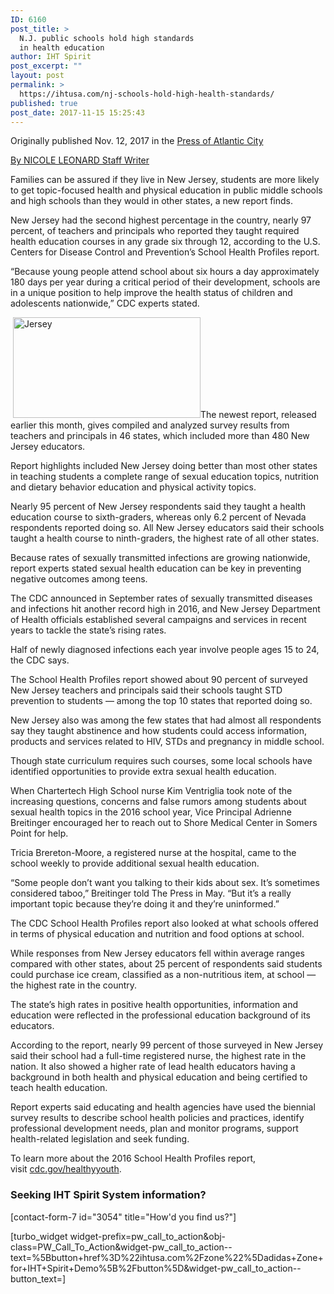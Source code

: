 ```yaml
---
ID: 6160
post_title: >
  N.J. public schools hold high standards
  in health education
author: IHT Spirit
post_excerpt: ""
layout: post
permalink: >
  https://ihtusa.com/nj-schools-hold-high-health-standards/
published: true
post_date: 2017-11-15 15:25:43
---
```

Originally published Nov. 12, 2017 in the <a href="http://www.pressofatlanticcity.com/news/press/n-j-public-schools-hold-high-standards-in-health-education/article_ef83c7b5-0140-5e04-ac1f-126db42f3527.html" target="_blank" rel="nofollow noopener">Press of Atlantic City</a>

<span id="author-popup-65015b4a-a590-11e4-9053-a3acfa1d442d-asset-ef83c7b5-0140-5e04-ac1f-126db42f3527" class="asset-byline" title="" data-original-title="" aria-describedby="popover745984"><a href="https://www.pressofatlanticcity.com/users/profile/nleonard-pressofac">By NICOLE LEONARD Staff Writer</a></span>
<div class="subscriber-preview">

Families can be assured if they live in New Jersey, students are more likely to get topic-focused health and physical education in public middle schools and high schools than they would in other states, a new report finds.

</div>
<div class="subscriber-only">

New Jersey had the second highest percentage in the country, nearly 97 percent, of teachers and principals who reported they taught required health education courses in any grade six through 12, according to the U.S. Centers for Disease Control and Prevention’s School Health Profiles report.

</div>
<div class="subscriber-only">

“Because young people attend school about six hours a day approximately 180 days per year during a critical period of their development, schools are in a unique position to help improve the health status of children and adolescents nationwide,” CDC experts stated.

</div>
<!--more-->
<div id="tncms-region-article_instory_top" class="tncms-region hidden-print"> <a href="https://ihtusa.com/wp-content/uploads/2017/11/School-physical-activity.jpg"><img class="alignleft size-medium wp-image-6165" src="https://ihtusa.com/wp-content/uploads/2017/11/School-physical-activity-300x161.jpg" alt="Jersey" width="300" height="161" /></a>The newest report, released earlier this month, gives compiled and analyzed survey results from teachers and principals in 46 states, which included more than 480 New Jersey educators.</div>
<div class="subscriber-only">

Report highlights included New Jersey doing better than most other states in teaching students a complete range of sexual education topics, nutrition and dietary behavior education and physical activity topics.

</div>
<div class="subscriber-only">

Nearly 95 percent of New Jersey respondents said they taught a health education course to sixth-graders, whereas only 6.2 percent of Nevada respondents reported doing so. All New Jersey educators said their schools taught a health course to ninth-graders, the highest rate of all other states.

</div>
<div class="subscriber-only">

Because rates of sexually transmitted infections are growing nationwide, report experts stated sexual health education can be key in preventing negative outcomes among teens.

</div>
<div class="subscriber-only">

The CDC announced in September rates of sexually transmitted diseases and infections hit another record high in 2016, and New Jersey Department of Health officials established several campaigns and services in recent years to tackle the state’s rising rates.

</div>
<div class="subscriber-only">

Half of newly diagnosed infections each year involve people ages 15 to 24, the CDC says.

</div>
<div class="subscriber-only">

The School Health Profiles report showed about 90 percent of surveyed New Jersey teachers and principals said their schools taught STD prevention to students — among the top 10 states that reported doing so.

</div>
<div class="subscriber-only">

New Jersey also was among the few states that had almost all respondents say they taught abstinence and how students could access information, products and services related to HIV, STDs and pregnancy in middle school.

</div>
<div class="subscriber-only">

Though state curriculum requires such courses, some local schools have identified opportunities to provide extra sexual health education.

</div>
<div class="subscriber-only">

When Chartertech High School nurse Kim Ventriglia took note of the increasing questions, concerns and false rumors among students about sexual health topics in the 2016 school year, Vice Principal Adrienne Breitinger encouraged her to reach out to Shore Medical Center in Somers Point for help.

</div>
<div class="subscriber-only">

Tricia Brereton-Moore, a registered nurse at the hospital, came to the school weekly to provide additional sexual health education.

</div>
<div id="tncms-region-article_instory_middle" class="tncms-region hidden-print">
<div id="tncms-block-1349560" class="tncms-block">
<div class="tnt-ads-container text-center ">
<div id="ad-1349560" class="tnt-ads dfp-ad" data-refreshable="true" data-google-query-id="CM_v4L-cwdcCFRSHaQodGecO7Q">
<div id="google_ads_iframe_/167885573/pressofatlanticcity/news/press_2__container__">“Some people don’t want you talking to their kids about sex. It’s sometimes considered taboo,” Breitinger told The Press in May. “But it’s a really important topic because they’re doing it and they’re uninformed.”</div>
</div>
</div>
</div>
</div>
<div class="subscriber-only">

The CDC School Health Profiles report also looked at what schools offered in terms of physical education and nutrition and food options at school.

</div>
<div class="subscriber-only">

While responses from New Jersey educators fell within average ranges compared with other states, about 25 percent of respondents said students could purchase ice cream, classified as a non-nutritious item, at school — the highest rate in the country.

</div>
<div class="subscriber-only">

The state’s high rates in positive health opportunities, information and education were reflected in the professional education background of its educators.

</div>
<div class="subscriber-only">

According to the report, nearly 99 percent of those surveyed in New Jersey said their school had a full-time registered nurse, the highest rate in the nation. It also showed a higher rate of lead health educators having a background in both health and physical education and being certified to teach health education.

</div>
<div class="subscriber-only">

Report experts said educating and health agencies have used the biennial survey results to describe school health policies and practices, identify professional development needs, plan and monitor programs, support health-related legislation and seek funding.

</div>
<div class="subscriber-only">

To learn more about the 2016 School Health Profiles report, visit <a href="https://www.cdc.gov/healthyyouth/" target="_blank" rel="nofollow noopener">cdc.gov/healthyyouth</a>.

</div>
<h3 class="article-newsletter-signup">Seeking IHT Spirit System information?</h3>
<p class="article-newsletter-signup">[contact-form-7 id="3054" title="How'd you find us?"]</p>
[turbo_widget widget-prefix=pw_call_to_action&obj-class=PW_Call_To_Action&widget-pw_call_to_action--text=%5Bbutton+href%3D%22ihtusa.com%2Fzone%22%5Dadidas+Zone+for+IHT+Spirit+Demo%5B%2Fbutton%5D&widget-pw_call_to_action--button_text=]